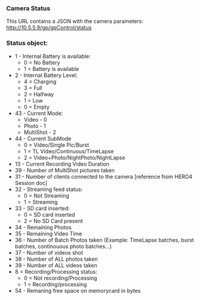 ### Camera Status

This URL contains a JSON with the camera parameters: http://10.5.5.9/gp/gpControl/status

### Status object:

- 1 - Internal Battery is available:
  - 0 = No Battery
  - 1 = Battery is available
- 2 - Internal Battery Level:
  - 4 = Charging
  - 3 = Full
  - 2 = Halfway
  - 1 = Low
  - 0 = Empty
- 43 - Current Mode:
  - Video - 0
  - Photo - 1
  - MultiShot - 2
- 44 - Current SubMode
  - 0 = Video/Single Pic/Burst
  - 1 = TL Video/Continuous/TimeLapse
  - 2 = Video+Photo/NightPhoto/NightLapse
- 13 - Current Recording Video Duration
- 39 - Number of MultiShot pictures taken
- 31 - Number of clients connected to the camera [reference from HERO4 Session doc]
- 32 - Streaming feed status:
  - 0 = Not Streaming
  - 1 = Streaming
- 33 - SD card inserted:
  - 0 = SD card inserted
  - 2 = No SD Card present
- 34 - Remaining Photos
- 35 - Remaining Video Time
- 36 - Number of Batch Photos taken (Example: TimeLapse batches, burst batches, continouous photo batches...)
- 37 - Number of videos shot
- 38 - Number of ALL photos taken
- 39 - Number of ALL videos taken
- 8 = Recording/Processing status:
  - 0 = Not recording/Processing
  - 1 = Recording/processing
- 54 - Remaning free space on memorycard in bytes
